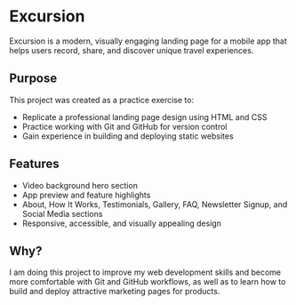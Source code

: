 # Excursion

Excursion is a modern, visually engaging landing page for a mobile app that helps users record, share, and discover unique travel experiences. 

## Purpose
This project was created as a practice exercise to:
- Replicate a professional landing page design using HTML and CSS
- Practice working with Git and GitHub for version control
- Gain experience in building and deploying static websites

## Features
- Video background hero section
- App preview and feature highlights
- About, How It Works, Testimonials, Gallery, FAQ, Newsletter Signup, and Social Media sections
- Responsive, accessible, and visually appealing design

## Why?
I am doing this project to improve my web development skills and become more comfortable with Git and GitHub workflows, as well as to learn how to build and deploy attractive marketing pages for products.
